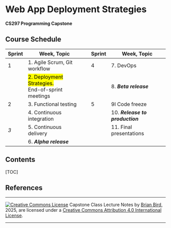 <h1>Web App Deployment Strategies</h1>

**CS297 Programming Capstone**



<h2>Course Schedule</h2>

| Sprint | Week, Topic                                                  |      | Sprint | Week, Topic                     |
| ------ | ------------------------------------------------------------ | ---- | ------ | ------------------------------- |
| 1      | 1. Agile Scrum, Git workflow                                 |      | 4      | 7. DevOps                       |
|        | <mark>2. Deployment Strategies.</mark> <br />End-of-sprint meetings |      |        | 8. ***Beta release***           |
| 2      | 3. Functional testing                                        |      | 5      | 9l Code freeze                  |
|        | 4. Continuous integration                                    |      |        | 10. ***Release to production*** |
| *3*    | 5. Continuous delivery                                       |      |        | 11. Final presentations         |
|        | 6. ***Alpha release***                                       |      |        |                                 |

<h2>Contents</h2>

[TOC]





## References





------

[![Creative Commons License](https://i.creativecommons.org/l/by/4.0/88x31.png)](http://creativecommons.org/licenses/by/4.0/)
Capstone Class Lecture Notes by [Brian Bird](https://profbird.dev), 2025, are licensed under a [Creative Commons Attribution 4.0 International License](http://creativecommons.org/licenses/by/4.0/). 

------